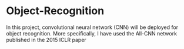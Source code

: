 # Object-Recognition
In this project, convolutional neural network (CNN) will be deployed for object recognition. More specifically, I have used the All-CNN network published in the 2015 ICLR paper
